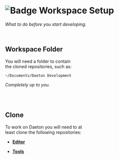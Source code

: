 
# ![Badge Workspace Setup]

*What to do before you start developing.*

<br>

## Workspace Folder

You will need a folder to contain <br>
the cloned repositories, such as:

`~/Documents/Daeton Development`

*Completely up to you.*

<br>
<br>

## Clone

To work on Daeton you will need to at <br>
least clone the following repositories:

- **[Editor]**

- **[Tools]**

<br>


<!----------------------------------------------------------------------------->

[Editor]: https://github.com/Daeton/Editor
[Tools]: https://github.com/Daeton/Tools

<!--❮ Badges ❯----------------------------------------------------------------->

[Badge Workspace Setup]: https://img.shields.io/static/v1?label=&message=Workspace%20Setup&color=gray&style=for-the-badge&labelColor=428813&logoColor=white&logo=AzureArtifacts
